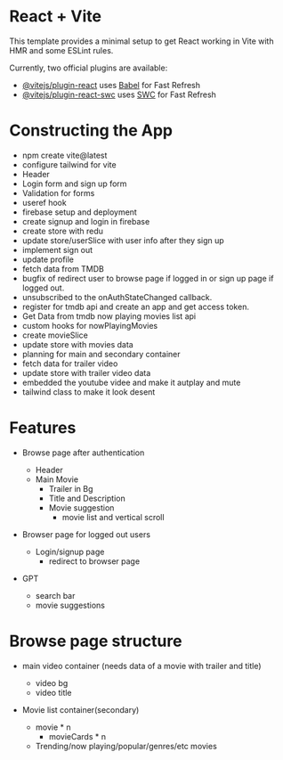 # React + Vite

This template provides a minimal setup to get React working in Vite with HMR and some ESLint rules.

Currently, two official plugins are available:

- [@vitejs/plugin-react](https://github.com/vitejs/vite-plugin-react/blob/main/packages/plugin-react/README.md) uses [Babel](https://babeljs.io/) for Fast Refresh
- [@vitejs/plugin-react-swc](https://github.com/vitejs/vite-plugin-react-swc) uses [SWC](https://swc.rs/) for Fast Refresh


# Constructing the App

- npm create vite@latest
- configure tailwind for vite
- Header
- Login form and sign up form
- Validation for forms
 - useref hook
- firebase setup and deployment
- create signup and login in firebase
- create store with redu
- update store/userSlice with user info after they sign up
- implement sign out
- update profile
- fetch data from TMDB 
- bugfix of redirect user to browse page if logged in or sign up page if logged out.
- unsubscribed to the onAuthStateChanged callback.
- register for tmdb api and create an app and get access token.
- Get Data from tmdb now playing movies list api
- custom hooks for nowPlayingMovies
- create movieSlice
- update store with movies data
- planning for main and secondary container
- fetch data for trailer video
- update store with trailer video data
- embedded the youtube videe and make it autplay and mute
- tailwind class to make it look desent


# Features
- Browse page after authentication
  - Header
  - Main Movie
    - Trailer in Bg
    - Title and Description
    - Movie suggestion
      - movie list and vertical scroll

- Browser page for logged out users
  - Login/signup page
    - redirect to browser page

- GPT
  - search bar
  - movie suggestions


# Browse page structure
- main video container 
  (needs data of a movie with trailer and title)
  - video bg
  - video title

- Movie list container(secondary)
  - movie * n
    - movieCards * n
  - Trending/now playing/popular/genres/etc movies